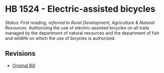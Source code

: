 # HB 1524 - Electric-assisted bicycles
*Status: First reading, referred to Rural Development, Agriculture & Natural Resources.*
Authorizing the use of electric-assisted bicycles on all trails managed by the department of natural resources and the department of fish and wildlife on which the use of bicycles is authorized.

## Revisions
* [Original Bill](1/)